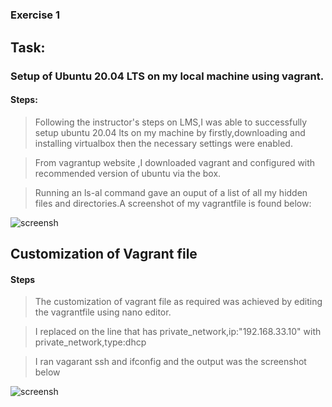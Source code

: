 #
### Exercise 1

## Task:

### Setup of Ubuntu 20.04 LTS on my local machine using vagrant.

#### Steps:


> Following the instructor's steps on LMS,I was able to successfully setup ubuntu 20.04 lts on my machine by firstly,downloading and installing virtualbox then the necessary settings were enabled.

> From vagrantup website ,I downloaded vagrant and configured with recommended version of ubuntu via the box.

> Running an ls-al command gave an ouput of a list of all my hidden files and directories.A screenshot of my vagrantfile is found below:


![screensh](https://imgur.com/59dqlk9) 



## Customization of Vagrant file

#### Steps

>The customization of vagrant file as required was achieved by editing the vagrantfile using nano editor.

>I replaced on the line that has private_network,ip:"192.168.33.10" with private_network,type:dhcp

>I ran vagarant ssh and ifconfig and the output was the screenshot below

![screensh](https://imgur.com/Qb3tL86)



